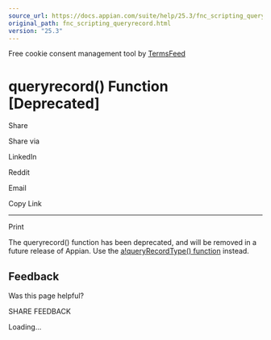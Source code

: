 ```yaml
---
source_url: https://docs.appian.com/suite/help/25.3/fnc_scripting_queryrecord.html
original_path: fnc_scripting_queryrecord.html
version: "25.3"
---
```


Free cookie consent management tool by [TermsFeed](https://www.termsfeed.com/)

# queryrecord() Function \[Deprecated\]

Share

Share via

LinkedIn

Reddit

Email

Copy Link

* * *

Print

The queryrecord() function has been deprecated, and will be removed in a future release of Appian. Use the [a!queryRecordType() function](fnc_system_queryrecordtype.html) instead.

## Feedback

Was this page helpful?

SHARE FEEDBACK

Loading...